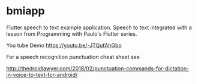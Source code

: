 # bmiapp

Flutter speech to text example application.  Speech to text integrated with a lesson from Programming with Paulo's Flutter series.


You tube Demo
https://youtu.be/-JTQufAhGbo

For a speech recognition punctuation cheat sheet see

http://thedroidlawyer.com/2018/02/punctuation-commands-for-dictation-in-voice-to-text-for-android/
